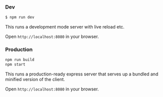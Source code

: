 ### Dev
```bash
$ npm run dev
```

This runs a development mode server with live reload etc.

Open `http://localhost:8080` in your browser.

### Production

```bash
npm run build
npm start
```

This runs a production-ready express server that serves up a bundled and
minified version of the client.

Open `http://localhost:8080` in your browser.